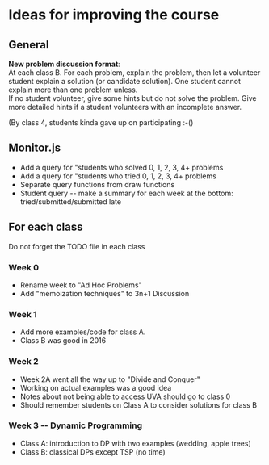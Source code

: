 # Ideas for improving the course

## General

**New problem discussion format**:  
At each class B. For each problem, explain the problem,
then let a volunteer student explain a solution (or candidate solution). One student cannot
explain more than one problem unless.  
If no student volunteer, give some hints but do not solve the problem. Give more detailed
hints if a student volunteers with an incomplete answer.

(By class 4, students kinda gave up on participating :-()

## Monitor.js
* Add a query for "students who solved 0, 1, 2, 3, 4+ problems
* Add a query for "students who tried 0, 1, 2, 3, 4+ problems
* Separate query functions from draw functions
* Student query -- make a summary for each week at the bottom: tried/submitted/submitted late

## For each class
Do not forget the TODO file in each class

### Week 0
* Rename week to "Ad Hoc Problems"
* Add "memoization techniques" to 3n+1 Discussion  

### Week 1
* Add more examples/code for class A.
* Class B was good in 2016

### Week 2
* Week 2A went all the way up to "Divide and Conquer"
* Working on actual examples was a good idea
* Notes about not being able to access UVA should go to class 0
* Should remember students on Class A to consider solutions for class B

### Week 3 -- Dynamic Programming

* Class A: introduction to DP with two examples (wedding, apple trees)
* Class B: classical DPs except TSP (no time)